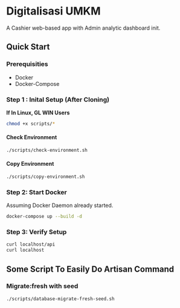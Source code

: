 # Digitalisasi UMKM

A Cashier web-based app with Admin analytic dashboard init.

## Quick Start

### Prerequisities

- Docker
- Docker-Compose

### Step 1 : Inital Setup (After Cloning)

**If In Linux, GL WIN Users**

```bash
chmod +x scripts/*
```

#### Check Environment

```bash
./scripts/check-environment.sh
```

#### Copy Environment

```bash
./scripts/copy-environment.sh
```

### Step 2: Start Docker

Assuming Docker Daemon already started.

```bash
docker-compose up --build -d
```

### Step 3: Verify Setup

```bash
curl localhost/api
curl localhost
```

## Some Script To Easily Do Artisan Command

### Migrate:fresh with seed

```bash
./scripts/database-migrate-fresh-seed.sh
```

